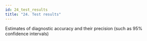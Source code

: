 ```yaml
---
id: 24_test_results
title: "24. Test results"
---
```

Estimates of diagnostic accuracy and their precision (such as 95% confidence intervals)